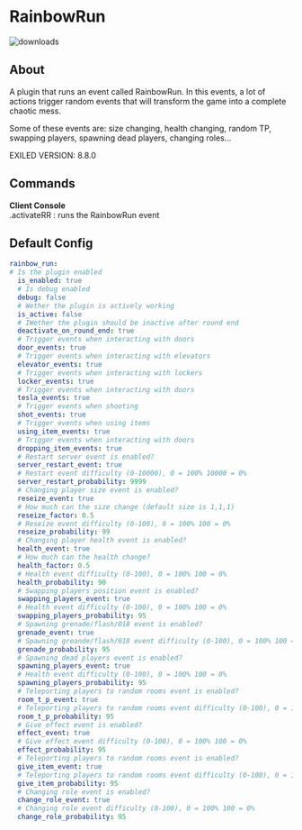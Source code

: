 # RainbowRun

![downloads](https://img.shields.io/github/downloads/SrSisco/RainbowRun/total?style=for-the-badge)

## About
A plugin that runs an event called RainbowRun.
In this events, a lot of actions trigger random events that will transform
the game into a complete chaotic mess.

Some of these events are: size changing, health changing, random TP, 
swapping players, spawning dead players, changing roles...

EXILED VERSION: 8.8.0

## Commands

**Client Console**  
.activateRR : runs the RainbowRun event 

## Default Config
```yaml
rainbow_run:
# Is the plugin enabled
  is_enabled: true
  # Is debug enabled
  debug: false
  # Wether the plugin is actively working
  is_active: false
  # IWether the plugin should be inactive after round end
  deactivate_on_round_end: true
  # Trigger events when interacting with doors
  door_events: true
  # Trigger events when interacting with elevators
  elevator_events: true
  # Trigger events when interacting with lockers
  locker_events: true
  # Trigger events when interacting with doors
  tesla_events: true
  # Trigger events when shooting
  shot_events: true
  # Trigger events when using items
  using_item_events: true
  # Trigger events when interacting with doors
  dropping_item_events: true
  # Restart server event is enabled?
  server_restart_event: true
  # Restart event difficulty (0-10000), 0 = 100% 10000 = 0%
  server_restart_probability: 9999
  # Changing player size event is enabled?
  reseize_event: true
  # How much can the size change (default size is 1,1,1)
  reseize_factor: 0.5
  # Reseize event difficulty (0-100), 0 = 100% 100 = 0%
  reseize_probability: 99
  # Changing player health event is enabled?
  health_event: true
  # How much can the health change?
  health_factor: 0.5
  # Health event difficulty (0-100), 0 = 100% 100 = 0%
  health_probability: 90
  # Swapping players position event is enabled?
  swapping_players_event: true
  # Health event difficulty (0-100), 0 = 100% 100 = 0%
  swapping_players_probability: 95
  # Spawning grenade/flash/018 event is enabled?
  grenade_event: true
  # Spawning greande/flash/018 event difficulty (0-100), 0 = 100% 100 = 0%
  grenade_probability: 95
  # Spawning dead players event is enabled?
  spawning_players_event: true
  # Health event difficulty (0-100), 0 = 100% 100 = 0%
  spawning_players_probability: 95
  # Teleporting players to random rooms event is enabled?
  room_t_p_event: true
  # Teleporting players to random rooms event difficulty (0-100), 0 = 100% 100 = 0%
  room_t_p_probability: 95
  # Give effect event is enabled?
  effect_event: true
  # Give effect event difficulty (0-100), 0 = 100% 100 = 0%
  effect_probability: 95
  # Teleporting players to random rooms event is enabled?
  give_item_event: true
  # Teleporting players to random rooms event difficulty (0-100), 0 = 100% 100 = 0%
  give_item_probability: 95
  # Changing role event is enabled?
  change_role_event: true
  # Changing role event difficulty (0-100), 0 = 100% 100 = 0%
  change_role_probability: 95

```
